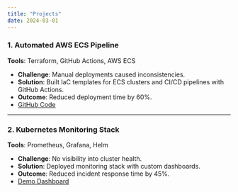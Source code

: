 ```yaml
---
title: "Projects"
date: 2024-03-01
---
```


### **1. Automated AWS ECS Pipeline**  
**Tools**: Terraform, GitHub Actions, AWS ECS  
- **Challenge**: Manual deployments caused inconsistencies.  
- **Solution**: Built IaC templates for ECS clusters and CI/CD pipelines with GitHub Actions.  
- **Outcome**: Reduced deployment time by 60%.  
- [GitHub Code](https://github.com/eniayo/aws-ecs-automation)  

---

### **2. Kubernetes Monitoring Stack**  
**Tools**: Prometheus, Grafana, Helm  
- **Challenge**: No visibility into cluster health.  
- **Solution**: Deployed monitoring stack with custom dashboards.  
- **Outcome**: Reduced incident response time by 45%.  
- [Demo Dashboard](/img/grafana-demo.png)  
